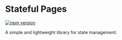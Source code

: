 # Stateful Pages

[![npm version](https://badge.fury.io/js/stateful-pages.svg)](https://www.npmjs.com/package/stateful-pages)

A simple and lightweight library for state management.
